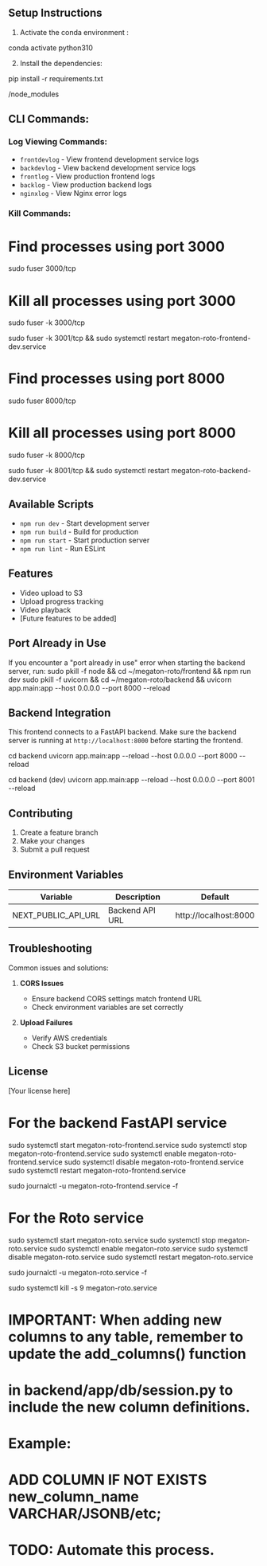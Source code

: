 ## Setup Instructions

1. Activate the conda environment :

conda activate python310

2. Install the dependencies:

pip install -r requirements.txt

/node_modules

## CLI Commands:

### Log Viewing Commands:

- `frontdevlog` - View frontend development service logs
- `backdevlog` - View backend development service logs 
- `frontlog` - View production frontend logs
- `backlog` - View production backend logs
- `nginxlog` - View Nginx error logs

### Kill Commands:

# Find processes using port 3000
sudo fuser 3000/tcp

# Kill all processes using port 3000
sudo fuser -k 3000/tcp

sudo fuser -k 3001/tcp && sudo systemctl restart megaton-roto-frontend-dev.service

# Find processes using port 8000
sudo fuser 8000/tcp

# Kill all processes using port 8000
sudo fuser -k 8000/tcp

sudo fuser -k 8001/tcp && sudo systemctl restart megaton-roto-backend-dev.service

## Available Scripts

- `npm run dev` - Start development server
- `npm run build` - Build for production
- `npm run start` - Start production server
- `npm run lint` - Run ESLint

## Features

- Video upload to S3
- Upload progress tracking
- Video playback
- [Future features to be added]


## Port Already in Use

If you encounter a "port already in use" error when starting the backend server, run:
sudo pkill -f node && cd ~/megaton-roto/frontend && npm run dev
sudo pkill -f uvicorn && cd ~/megaton-roto/backend && uvicorn app.main:app --host 0.0.0.0 --port 8000 --reload
## Backend Integration

This frontend connects to a FastAPI backend. Make sure the backend server is running at `http://localhost:8000` before starting the frontend.

cd backend
uvicorn app.main:app --reload --host 0.0.0.0 --port 8000 --reload

cd backend (dev)
uvicorn app.main:app --reload --host 0.0.0.0 --port 8001 --reload
## Contributing

1. Create a feature branch
2. Make your changes
3. Submit a pull request

## Environment Variables

| Variable | Description | Default |
|----------|-------------|---------|
| NEXT_PUBLIC_API_URL | Backend API URL | http://localhost:8000 |

## Troubleshooting

Common issues and solutions:

1. **CORS Issues**
   - Ensure backend CORS settings match frontend URL
   - Check environment variables are set correctly

2. **Upload Failures**
   - Verify AWS credentials
   - Check S3 bucket permissions

## License

[Your license here]


# For the backend FastAPI service
sudo systemctl start megaton-roto-frontend.service
sudo systemctl stop megaton-roto-frontend.service
sudo systemctl enable megaton-roto-frontend.service
sudo systemctl disable megaton-roto-frontend.service
sudo systemctl restart megaton-roto-frontend.service

sudo journalctl -u megaton-roto-frontend.service -f

# For the Roto service
sudo systemctl start megaton-roto.service
sudo systemctl stop megaton-roto.service
sudo systemctl enable megaton-roto.service
sudo systemctl disable megaton-roto.service
sudo systemctl restart megaton-roto.service

sudo journalctl -u megaton-roto.service -f

sudo systemctl kill -s 9 megaton-roto.service


# IMPORTANT: When adding new columns to any table, remember to update the add_columns() function
# in backend/app/db/session.py to include the new column definitions.
# Example:
# ADD COLUMN IF NOT EXISTS new_column_name VARCHAR/JSONB/etc;
# TODO: Automate this process.
